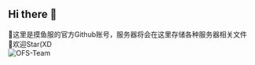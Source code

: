 ## Hi there 👋
👋这里是摸鱼服的官方Github账号，服务器将会在这里存储各种服务器相关文件<br>
🌈欢迎Star(XD<br>
![OFS-Team](https://github.com/Orient-Fishing-Server/.github/assets/105694975/0f614bf8-2341-4716-86aa-5fae8c184415)
